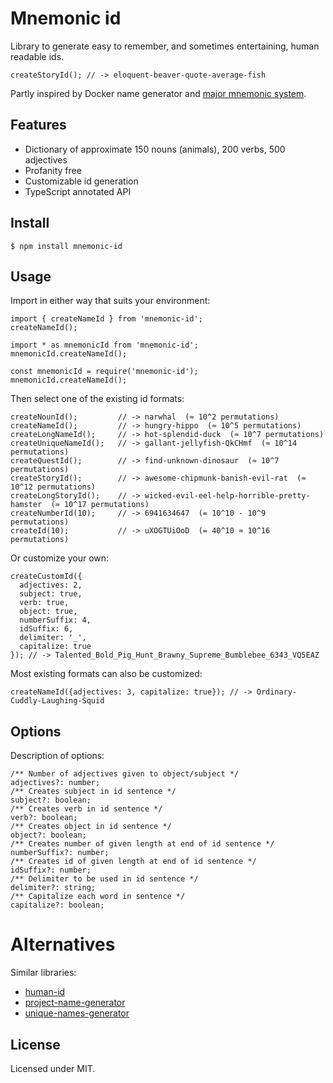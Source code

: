 # Mnemonic id

Library to generate easy to remember, and sometimes entertaining, human readable ids.
```
createStoryId(); // -> eloquent-beaver-quote-average-fish
```

Partly inspired by Docker name generator and [major mnemonic system](https://en.wikipedia.org/wiki/Mnemonic_major_system#Example_words).

## Features
* Dictionary of approximate 150 nouns (animals), 200 verbs, 500 adjectives
* Profanity free
* Customizable id generation 
* TypeScript annotated API

## Install

```
$ npm install mnemonic-id
```


## Usage

Import in either way that suits your environment:
```
import { createNameId } from 'mnemonic-id';
createNameId();
```
```
import * as mnemonicId from 'mnemonic-id';
mnemonicId.createNameId();
```
```
const mnemonicId = require('mnemonic-id');
mnemonicId.createNameId();
```

Then select one of the existing id formats:
```
createNounId();         // -> narwhal  (≈ 10^2 permutations)
createNameId();         // -> hungry-hippo  (≈ 10^5 permutations)
createLongNameId();     // -> hot-splendid-duck  (≈ 10^7 permutations)
createUniqueNameId();   // -> gallant-jellyfish-QkCHmf  (≈ 10^14 permutations)
createQuestId();        // -> find-unknown-dinosaur  (≈ 10^7 permutations)
createStoryId();        // -> awesome-chipmunk-banish-evil-rat  (≈ 10^12 permutations)
createLongStoryId();    // -> wicked-evil-eel-help-horrible-pretty-hamster  (≈ 10^17 permutations)
createNumberId(10);     // -> 6941634647  (= 10^10 - 10^9 permutations)
createId(10);           // -> uXOGTUiOoD  (= 40^10 ≈ 10^16 permutations)
```

Or customize your own:
```
createCustomId({
  adjectives: 2,
  subject: true,
  verb: true,
  object: true,
  numberSuffix: 4,
  idSuffix: 6,
  delimiter: '_',
  capitalize: true
}); // -> Talented_Bold_Pig_Hunt_Brawny_Supreme_Bumblebee_6343_VQ5EAZ
```

Most existing formats can also be customized:

```
createNameId({adjectives: 3, capitalize: true}); // -> Ordinary-Cuddly-Laughing-Squid
```

## Options

Description of options:

```
/** Number of adjectives given to object/subject */
adjectives?: number;
/** Creates subject in id sentence */
subject?: boolean;
/** Creates verb in id sentence */
verb?: boolean;
/** Creates object in id sentence */
object?: boolean;
/** Creates number of given length at end of id sentence */
numberSuffix?: number;
/** Creates id of given length at end of id sentence */
idSuffix?: number;
/** Delimiter to be used in id sentence */
delimiter?: string;
/** Capitalize each word in sentence */
capitalize?: boolean;
```

# Alternatives

Similar libraries:

* [human-id](https://www.npmjs.com/package/human-id)
* [project-name-generator](https://www.npmjs.com/package/project-name-generator)
* [unique-names-generator](https://www.npmjs.com/package/unique-names-generator)

## License

Licensed under MIT.
